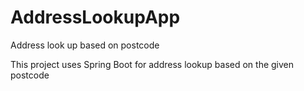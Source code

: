 # AddressLookupApp
Address look up based on postcode

This project uses Spring Boot for address lookup based on the given postcode
